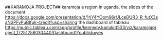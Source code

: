 ##KARAMOJA PROJECT##
karamoja a region in uganda.
the slides of the document
https://docs.google.com/presentation/d/1rjY4YOom96rULceDUR3_R_futX3saN3PFvPuBIfuk-4/edit?usp=sharing
the dashboard of tableau
https://public.tableau.com/app/profile/kennedy.kariuki4533/viz/karamojaproject_17251258030440/Dashboard1?publish=yes
